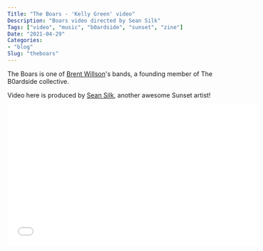 ```yaml
---
Title: "The Boars - 'Kelly Green' video"
Description: "Boars video directed by Sean Silk"
Tags: ["video", "music", "b0ardside", "sunset", "zine"]
Date: "2021-04-29"
Categories:
- "blog"
Slug: "theboars"
---
```


The Boars is one of <a href="http://brentwillson.com/">Brent Willson</a>'s bands, a founding member of The B0ardside collective.

Video here is produced by <a href="https://www.instagram.com/5m4n51lk/">Sean Silk</a>, another awesome Sunset artist!

<div class="video-container">
<iframe width="560" height="315" src="//www.youtube.com/embed/7pcECPtSrvU" frameborder="0" allowfullscreen></iframe>
</div>
